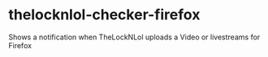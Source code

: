 thelocknlol-checker-firefox
===========================

Shows a notification when TheLockNLol uploads a Video or livestreams for Firefox
